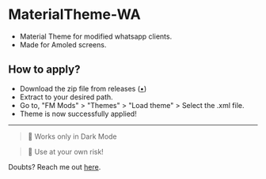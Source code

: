 # MaterialTheme-WA

- Material Theme for modified whatsapp clients.
- Made for Amoled screens.

## How to apply?

- Download the zip file from releases ([•](https://github.com/VinuXD/MaterialTheme-WA/archive/refs/tags/VinuXD.zip))
- Extract to your desired path.
- Go to, "FM Mods" > "Themes" > "Load theme" > Select the .xml file.
- Theme is now successfully applied!

---

> 🌃 Works only in Dark Mode

> 🙊 Use at your own risk!

Doubts? Reach me out [here](https://t.me/VinuXD).
